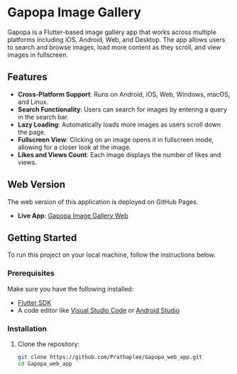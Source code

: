 # Gapopa Image Gallery

Gapopa is a Flutter-based image gallery app that works across multiple platforms including iOS, Android, Web, and Desktop. The app allows users to search and browse images, load more content as they scroll, and view images in fullscreen.

## Features

- **Cross-Platform Support**: Runs on Android, iOS, Web, Windows, macOS, and Linux.
- **Search Functionality**: Users can search for images by entering a query in the search bar.
- **Lazy Loading**: Automatically loads more images as users scroll down the page.
- **Fullscreen View**: Clicking on an image opens it in fullscreen mode, allowing for a closer look at the image.
- **Likes and Views Count**: Each image displays the number of likes and views.

## Web Version

The web version of this application is deployed on GitHub Pages.

- **Live App**: [Gapopa Image Gallery Web](https://prathaplee.github.io/Gapopa_web_app/)

## Getting Started

To run this project on your local machine, follow the instructions below.

### Prerequisites

Make sure you have the following installed:

- [Flutter SDK](https://flutter.dev/docs/get-started/install)
- A code editor like [Visual Studio Code](https://code.visualstudio.com/) or [Android Studio](https://developer.android.com/studio)

### Installation

1. Clone the repository:
   ```bash
   git clone https://github.com/Prathaplee/Gapopa_web_app.git
   cd Gapopa_web_app
